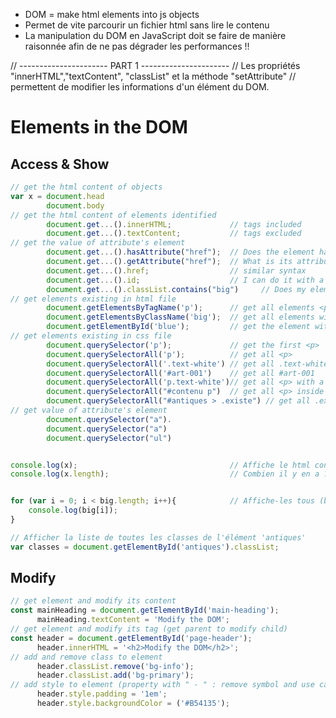 - DOM = make html elements into js objects
- Permet de vite parcourir un fichier html sans lire le contenu
- La manipulation du DOM en JavaScript doit se faire de manière raisonnée afin de ne pas dégrader les performances !!

// ---------------------- PART 1 ----------------------
// Les propriétés "innerHTML","textContent", "classList" et la méthode "setAttribute"
// permettent de modifier les informations d'un élément du DOM.

# Elements in the DOM
## Access & Show
```js
// get the html content of objects
var x = document.head
        document.body
// get the html content of elements identified
        document.get...().innerHTML;             // tags included
        document.get...().textContent;           // tags excluded
// get the value of attribute's element
        document.get...().hasAttribute("href");  // Does the element have the attribute ?
        document.get...().getAttribute("href");  // What is its attribute ?
        document.get...().href;                  // similar syntax
        document.get...().id;                    // I can do it with a value as well
        document.get...().classList.contains("big")     // Does my element has a class called "big" ?
// get elements existing in html file
        document.getElementsByTagName('p');      // get all elements <p>
        document.getElementsByClassName('big');  // get all elements with .big
        document.getElementById('blue');         // get the element with #blue
// get elements existing in css file
        document.querySelector('p');             // get the first <p>
        document.querySelectorAll('p');          // get all <p>
        document.querySelectorAll('.text-white') // get all .text-white
        document.querySelectorAll('#art-001')    // get all #art-001
        document.querySelectorAll('p.text-white')// get all <p> with a .text-white
        document.querySelectorAll("#contenu p")  // get all <p> inside a #contenu
        document.querySelectorAll("#antiques > .existe") // get all .existe child with a #antiques parent
// get value of attribute's element
        document.querySelector("a").
        document.querySelector("a")
        document.querySelector("ul")


console.log(x);                                  // Affiche le html content
console.log(x.length);                           // Combien il y en a ?


for (var i = 0; i < big.length; i++){            // Affiche-les tous (big = class)
    console.log(big[i]);
}

// Afficher la liste de toutes les classes de l'élément 'antiques'
var classes = document.getElementById('antiques').classList;
```

## Modify
```js
// get element and modify its content
const mainHeading = document.getElementById('main-heading');
      mainHeading.textContent = 'Modify the DOM';
// get element and modify its tag (get parent to modify child)
const header = document.getElementById('page-header');
      header.innerHTML = '<h2>Modify the DOM</h2>';
// add and remove class to element
      header.classList.remove('bg-info');
      header.classList.add('bg-primary');
// add style to element (property with " - " : remove symbol and use camelCase) 
      header.style.padding = '1em';
      header.style.backgroundColor = ('#B54135');
```
